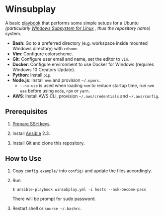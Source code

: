 # Winsubplay

A basic
[playbook](http://docs.ansible.com/ansible/playbooks.html "Playbooks documentation.")
that performs some simple setups for a Ubuntu
*(particularly
[Windows Subsystem for Linux](https://msdn.microsoft.com/en-us/commandline/wsl/about "About Bash on Ubuntu on Windows")
, thus the repository name)*
system.

- **Bash**: Go to a preferred directory (e.g. workspace inside mounted Windows directory) with `cdhome`.
- **Vim**: Configure colorscheme.
- **Git**: Configure user email and name, set the editor to `vim`.
- **Docker**: Configure environment to use Docker for Windows (requires Windows 10 Creators Update).
- **Python**: Install `pip`.
- **Node.js**: Install `nvm` and provision `~/.npmrc`.
  - `--no-use` is used when loading `nvm` to reduce startup time, run `nvm use` before using `node`, `npm` or `yarn`.
- **AWS**: Install AWS CLI, provision `~/.aws/credentials` and `~/.aws/config`.

## Prerequisites

1. [Prepare SSH keys](https://help.ubuntu.com/community/SSH/OpenSSH/Keys "Ubuntu documentation on SSH.").

2. Install
[Ansible](http://docs.ansible.com/ansible/intro_installation.html "Ansible documentation on installation.") 2.3.

3. Install Git and clone this repository.

## How to Use

1. Copy `config.example/` into `config/` and update the files accordingly.

2. Run:
    ```
    $ ansible-playbook winsubplay.yml -i hosts --ask-become-pass
    ```
   There will be prompt for sudo password.

3. Restart shell or `source ~/.bashrc`.
